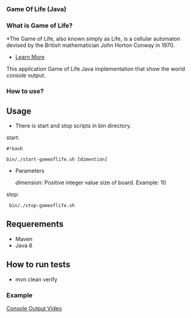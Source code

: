 ### Game Of Life (Java) ###

### What is Game of Life? ###

*The Game of Life, also known simply as Life, is a cellular automaton devised by the British mathematician John Horton Conway in 1970.
* [Learn More](https://en.wikipedia.org/wiki/Conway's_Game_of_Life)

This application Game of Life Java implementation that show the world console output.

### How to use? ###
## Usage ##

* There is start and stop scripts in bin directory.

start: 
     
```
#!bash

bin/./start-gameoflife.sh [dimention]
```
* Parameters

     *dimension:* Positive integer value size of board. Example: 10

     

stop:
     
     bin/./stop-gameoflife.sh

## Requerements ##
* Maven
* Java 8
## How to run tests ##
* mvn clean verify

### Example ###
[Console Output Video](https://youtu.be/dBS99UWrTmQ)